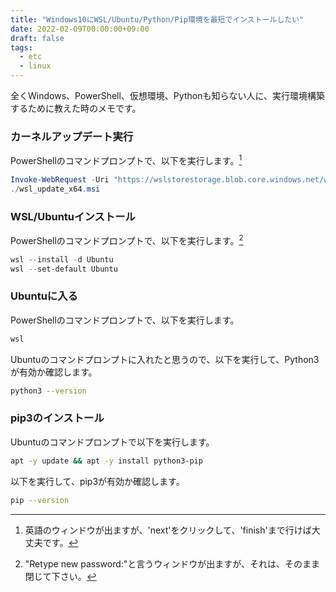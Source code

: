 ```yaml
---
title: "Windows10にWSL/Ubuntu/Python/Pip環境を最短でインストールしたい"
date: 2022-02-09T00:00:00+09:00
draft: false
tags:
  - etc
  - linux
---
```


全くWindows、PowerShell、仮想環境、Pythonも知らない人に、実行環境構築するために教えた時のメモです。

### カーネルアップデート実行

PowerShellのコマンドプロンプトで、以下を実行します。[^1]

```powershell
Invoke-WebRequest -Uri "https://wslstorestorage.blob.core.windows.net/wslblob/wsl_update_x64.msi" -OutFile "wsl_update_x64.msi"
./wsl_update_x64.msi
```
### WSL/Ubuntuインストール

PowerShellのコマンドプロンプトで、以下を実行します。[^2]

```powershell
wsl --install -d Ubuntu
wsl --set-default Ubuntu
```

### Ubuntuに入る

PowerShellのコマンドプロンプトで、以下を実行します。

```powershell
wsl
```

Ubuntuのコマンドプロンプトに入れたと思うので、以下を実行して、Python3が有効か確認します。

```sh
python3 --version
```

### pip3のインストール

Ubuntuのコマンドプロンプトで以下を実行します。

```sh
apt -y update && apt -y install python3-pip
```

以下を実行して、pip3が有効か確認します。

```sh
pip --version
```

[^1]: 英語のウィンドウが出ますが、'next'をクリックして、'finish'まで行けば大丈夫です。
[^2]: "Retype new password:"と言うウィンドウが出ますが、それは、そのまま閉じて下さい。
